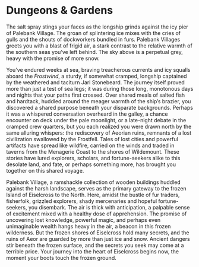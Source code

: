 # Dungeons & Gardens

<span class="dropcap">The salt spray stings your faces</span> as the longship
grinds against the icy pier of Palebank Village. The groan of
splintering ice mixes with the cries of gulls and the shouts of
dockworkers bundled in furs. Palebank Villages greets you with a blast
of frigid air, a stark contrast to the relative warmth of the southern
seas you’ve left behind. The sky above is a perpetual grey, heavy with
the promise of more snow.

You’ve endured weeks at sea, braving treacherous currents and icy
squalls aboard the *Frostwind*, a sturdy, if somewhat cramped, longship
captained by the weathered and taciturn Jarl Stonebeard. The journey
itself proved more than just a test of sea legs; it was during those
long, monotonous days and nights that your paths first crossed. Over
shared meals of salted fish and hardtack, huddled around the meager
warmth of the ship’s brazier, you discovered a shared purpose beneath
your disparate backgrounds. Perhaps it was a whispered conversation
overheard in the galley, a chance encounter on deck under the pale
moonlight, or a late-night debate in the cramped crew quarters, but you
each realized you were drawn north by the same alluring whispers: the
rediscovery of Aeorian ruins, remnants of a lost civilization swallowed
by the Frostfell. Tales of lost cities and powerful artifacts have
spread like wildfire, carried on the winds and traded in taverns from
the Menagerie Coast to the shores of Wildemount. These stories have
lured explorers, scholars, and fortune-seekers alike to this desolate
land, and fate, or perhaps something more, has brought you together on
this shared voyage.

Palebank Village, a ramshackle collection of wooden buildings huddled
against the harsh landscape, serves as the primary gateway to the frozen
Island of Eiselcross to the North. Here, amidst the bustle of fur
traders, fisherfolk, grizzled explorers, shady mercenaries and hopeful
fortune-seekers, you disembark. The air is thick with anticipation, a
palpable sense of excitement mixed with a healthy dose of apprehension.
The promise of uncovering lost knowledge, powerful magic, and perhaps
even unimaginable wealth hangs heavy in the air, a beacon in this frozen
wilderness. But the frozen shores of Eiselcross hold many secrets, and
the ruins of Aeor are guarded by more than just ice and snow. Ancient
dangers stir beneath the frozen surface, and the secrets you seek may
come at a terrible price. Your journey into the heart of Eiselcross
begins now, the moment your boots touch the frozen ground.
